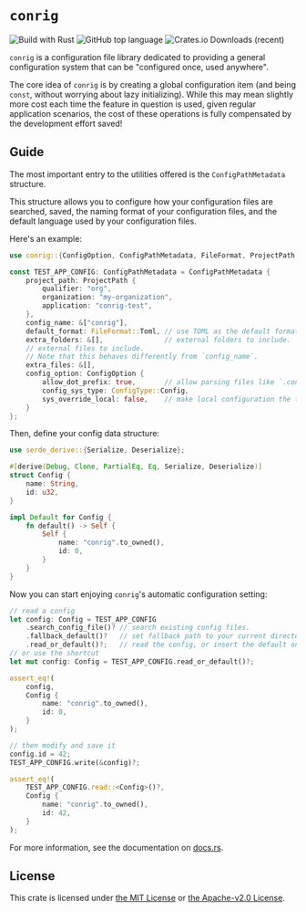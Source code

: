 # `conrig`

![Build with Rust](https://img.shields.io/badge/Build%20with-Rust-F74C00?style=for-the-badge)
![GitHub top language](https://img.shields.io/github/languages/top/embers-of-the-fire/conrig?style=for-the-badge&color=lightgreen)
![Crates.io Downloads (recent)](https://img.shields.io/crates/dr/conrig?style=for-the-badge&logo=rust)

`conrig` is a configuration file library dedicated to providing a general
configuration system that can be "configured once, used anywhere".

The core idea of `conrig` is by creating a global configuration item
(and being `const`, without worrying about lazy initializing).
While this may mean slightly more cost each time the feature in question is used,
given regular application scenarios, the cost of these operations is
fully compensated by the development effort saved!

## Guide

The most important entry to the utilities offered is the `ConfigPathMetadata` structure.

This structure allows you to configure how your configuration
files are searched, saved, the naming format of your configuration files,
and the default language used by your configuration files.

Here's an example:

```rust
use conrig::{ConfigOption, ConfigPathMetadata, FileFormat, ProjectPath, ConfigType};

const TEST_APP_CONFIG: ConfigPathMetadata = ConfigPathMetadata {
    project_path: ProjectPath {
        qualifier: "org",
        organization: "my-organization",
        application: "conrig-test",
    },
    config_name: &["conrig"],
    default_format: FileFormat::Toml, // use TOML as the default format.
    extra_folders: &[],               // external folders to include.
    // external files to include.
    // Note that this behaves differently from `config_name`.
    extra_files: &[],
    config_option: ConfigOption {
        allow_dot_prefix: true,       // allow parsing files like `.conrig.toml`.
        config_sys_type: ConfigType::Config,
        sys_override_local: false,    // make local configuration the top priority.
    }
};
```

Then, define your config data structure:

```rust
use serde_derive::{Serialize, Deserialize};

#[derive(Debug, Clone, PartialEq, Eq, Serialize, Deserialize)]
struct Config {
    name: String,
    id: u32,
}

impl Default for Config {
    fn default() -> Self {
        Self {
            name: "conrig".to_owned(),
            id: 0,
        }
    }
}
```

Now you can start enjoying `conrig`'s automatic configuration setting:

```rust
// read a config
let config: Config = TEST_APP_CONFIG
    .search_config_file()? // search existing config files.
    .fallback_default()?   // set fallback path to your current directory.
    .read_or_default()?;   // read the config, or insert the default one.
// or use the shortcut
let mut config: Config = TEST_APP_CONFIG.read_or_default()?;

assert_eq!(
    config,
    Config {
        name: "conrig".to_owned(),
        id: 0,
    }
);

// then modify and save it
config.id = 42;
TEST_APP_CONFIG.write(&config)?;

assert_eq!(
    TEST_APP_CONFIG.read::<Config>()?,
    Config {
        name: "conrig".to_owned(),
        id: 42,
    }
);
```

For more information, see the documentation on [docs.rs](https://docs.rs/conrig/).

## License

This crate is licensed under [the MIT License](./LICENSE-MIT) or [the Apache-v2.0 License](./LICENSE-APACHE).

